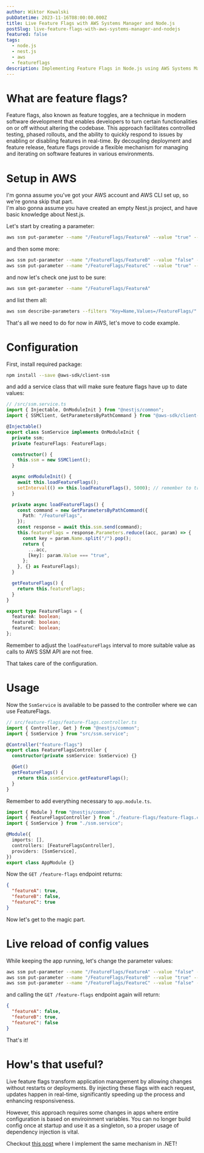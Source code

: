 ```yaml
---
author: Wiktor Kowalski
pubDatetime: 2023-11-16T08:00:00.000Z
title: Live Feature Flags with AWS Systems Manager and Node.js
postSlug: live-feature-flags-with-aws-systems-manager-and-nodejs
featured: false
tags:
  - node.js
  - nest.js
  - aws
  - featureflags
description: Implementing Feature Flags in Node.js using AWS Systems Manager
---
```


# What are feature flags?

Feature flags, also known as feature toggles, are a technique in modern software development that enables developers to turn certain functionalities on or off without altering the codebase. This approach facilitates controlled testing, phased rollouts, and the ability to quickly respond to issues by enabling or disabling features in real-time. By decoupling deployment and feature release, feature flags provide a flexible mechanism for managing and iterating on software features in various environments.

# Setup in AWS

I'm gonna assume you've got your AWS account and AWS CLI set up, so we're gonna skip that part.  
I'm also gonna assume you have created an empty Nest.js project, and have basic knowledge about Nest.js.

Let's start by creating a parameter:

```bash
aws ssm put-parameter --name "/FeatureFlags/FeatureA" --value "true" --type String
```

and then some more:

```bash
aws ssm put-parameter --name "/FeatureFlags/FeatureB" --value "false" --type String
aws ssm put-parameter --name "/FeatureFlags/FeatureC" --value "true" --type String
```

and now let's check one just to be sure:

```bash
aws ssm get-parameter --name "/FeatureFlags/FeatureA"
```

and list them all:

```bash
aws ssm describe-parameters --filters "Key=Name,Values=/FeatureFlags/"
```

That's all we need to do for now in AWS, let's move to code example.

# Configuration

First, install required package:

```bash
npm install --save @aws-sdk/client-ssm
```

and add a service class that will make sure feature flags have up to date values:

```ts
// /src/ssm.service.ts
import { Injectable, OnModuleInit } from "@nestjs/common";
import { SSMClient, GetParametersByPathCommand } from "@aws-sdk/client-ssm";

@Injectable()
export class SsmService implements OnModuleInit {
  private ssm;
  private featureFlags: FeatureFlags;

  constructor() {
    this.ssm = new SSMClient();
  }

  async onModuleInit() {
    await this.loadFeatureFlags();
    setInterval(() => this.loadFeatureFlags(), 5000); // remember to try-catch this!
  }

  private async loadFeatureFlags() {
    const command = new GetParametersByPathCommand({
      Path: "/FeatureFlags",
    });
    const response = await this.ssm.send(command);
    this.featureFlags = response.Parameters.reduce((acc, param) => {
      const key = param.Name.split("/").pop();
      return {
        ...acc,
        [key]: param.Value === "true",
      };
    }, {} as FeatureFlags);
  }

  getFeatureFlags() {
    return this.featureFlags;
  }
}

export type FeatureFlags = {
  featureA: boolean;
  featureB: boolean;
  featureC: boolean;
};
```

Remember to adjust the `loadFeatureFlags` interval to more suitable value as calls to AWS SSM API are not free.

That takes care of the configuration.

# Usage

Now the `SsmService` is available to be passed to the controller where we can use FeatureFlags.

```ts
// src/feature-flags/feature-flags.controller.ts
import { Controller, Get } from "@nestjs/common";
import { SsmService } from "src/ssm.service";

@Controller("feature-flags")
export class FeatureFlagsController {
  constructor(private ssmService: SsmService) {}

  @Get()
  getFeatureFlags() {
    return this.ssmService.getFeatureFlags();
  }
}
```

Remember to add everything necessary to `app.module.ts`.

```ts
import { Module } from "@nestjs/common";
import { FeatureFlagsController } from "./feature-flags/feature-flags.controller";
import { SsmService } from "./ssm.service";

@Module({
  imports: [],
  controllers: [FeatureFlagsController],
  providers: [SsmService],
})
export class AppModule {}
```

Now the `GET /feature-flags` endpoint returns:

```json
{
  "featureA": true,
  "featureB": false,
  "featureC": true
}
```

Now let's get to the magic part.

# Live reload of config values

While keeping the app running, let's change the parameter values:

```bash
aws ssm put-parameter --name "/FeatureFlags/FeatureA" --value "false" --type String --overwrite
aws ssm put-parameter --name "/FeatureFlags/FeatureB" --value "true" --type String --overwrite
aws ssm put-parameter --name "/FeatureFlags/FeatureC" --value "false" --type String --overwrite
```

and calling the `GET /feature-flags` endpoint again will return:

```json
{
  "featureA": false,
  "featureB": true,
  "featureC": false
}
```

That's it!

# How's that useful?

Live feature flags transform application management by allowing changes without restarts or deployments. By injecting these flags with each request, updates happen in real-time, significantly speeding up the process and enhancing responsiveness.

However, this approach requires some changes in apps where entire configuration is based on enviroinment variables. You can no longer build config once at startup and use it as a singleton, so a proper usage of dependency injection is vital.

Checkout [this post](https://blog.wiktorkowalski.pl/posts/live-feature-flags-with-aws-systems-manager-and-dotnet/) where I implement the same mechanism in .NET!

